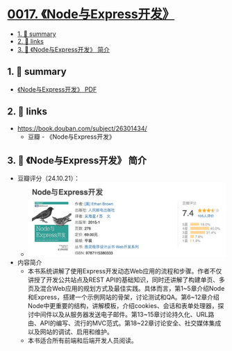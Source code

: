 # [0017. 《Node与Express开发》](https://github.com/Tdahuyou/nodejs/tree/main/0017.%20%E3%80%8ANode%E4%B8%8EExpress%E5%BC%80%E5%8F%91%E3%80%8B)



<!-- region:toc -->
- [1. 📝 summary](#1--summary)
- [2. 🔗 links](#2--links)
- [3. 📒 《Node与Express开发》 简介](#3--node与express开发-简介)
<!-- endregion:toc -->

## 1. 📝 summary


- [《Node与Express开发》 PDF](./Node与Express开发.pdf)

## 2. 🔗 links

- https://book.douban.com/subject/26301434/
  - 豆瓣 - 《Node与Express开发》

## 3. 📒 《Node与Express开发》 简介

- 豆瓣评分（24.10.21）：
  - ![](md-imgs/2024-10-21-02-47-55.png)
- 内容简介
  - 本书系统讲解了使用Express开发动态Web应用的流程和步骤。作者不仅讲授了开发公共站点及REST API的基础知识，同时还讲解了构建单页、多页及混合Web应用的规划方式及最佳实践。具体而言，第1~5章介绍Node 和Express，搭建一个示例网站的骨架，讨论测试和QA。第6~12章介绍Node中更重要的结构，讲解模板，介绍cookies、会话和表单处理器，探讨中间件以及从服务器发送电子邮件。第13~15章讨论持久化、URL路由、API的编写、流行的MVC范式。第18~22章讨论安全、社交媒体集成以及网站的调试、启用和维护。
  - 本书适合所有前端和后端开发人员阅读。